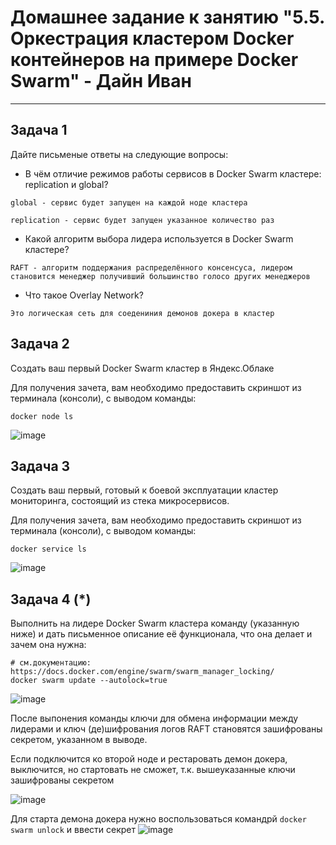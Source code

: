 # Домашнее задание к занятию "5.5. Оркестрация кластером Docker контейнеров на примере Docker Swarm" - Дайн Иван

---

## Задача 1

Дайте письменые ответы на следующие вопросы:

- В чём отличие режимов работы сервисов в Docker Swarm кластере: replication и global?

`global - сервис будет запущен на каждой ноде кластера`

`replication - сервис будет запущен указанное количество раз`
- Какой алгоритм выбора лидера используется в Docker Swarm кластере?

`RAFT - алгоритм поддержания распределённого консенсуса, лидером становится менеджер получивший большинство голосо других менеджеров`
- Что такое Overlay Network?

`Это логическая сеть для соедениния демонов докера в кластер`

## Задача 2

Создать ваш первый Docker Swarm кластер в Яндекс.Облаке

Для получения зачета, вам необходимо предоставить скриншот из терминала (консоли), с выводом команды:
```
docker node ls
```
![image](https://user-images.githubusercontent.com/93118042/152985851-6c6e6900-5b67-45c3-9322-0aace100a82e.png)


## Задача 3

Создать ваш первый, готовый к боевой эксплуатации кластер мониторинга, состоящий из стека микросервисов.

Для получения зачета, вам необходимо предоставить скриншот из терминала (консоли), с выводом команды:
```
docker service ls
```
![image](https://user-images.githubusercontent.com/93118042/152986079-d987cbd2-8cd1-4135-b8ac-cb240f9a5437.png)


## Задача 4 (*)

Выполнить на лидере Docker Swarm кластера команду (указанную ниже) и дать письменное описание её функционала, что она делает и зачем она нужна:
```
# см.документацию: https://docs.docker.com/engine/swarm/swarm_manager_locking/
docker swarm update --autolock=true
```

![image](https://user-images.githubusercontent.com/93118042/153378027-aa0d36f5-3588-4483-b7fb-1540b26d32fc.png)

После выпонения команды ключи для обмена информации между лидерами и ключ (де)шифрования логов RAFT становятся зашифрованы секретом, указанном в выводе. 

Если подключится ко второй ноде и рестаровать демон докера, выключится, но стартовать не сможет, т.к. вышеуказанные ключи зашифрованы секретом

![image](https://user-images.githubusercontent.com/93118042/153378424-488adf5e-1aaa-4aa1-96af-a448b566feeb.png)

Для старта демона докера нужно воспользоваться командрй `docker swarm unlock` и ввести секрет
![image](https://user-images.githubusercontent.com/93118042/153378681-d486c04e-3046-48f0-8d78-aec14f34194a.png)


